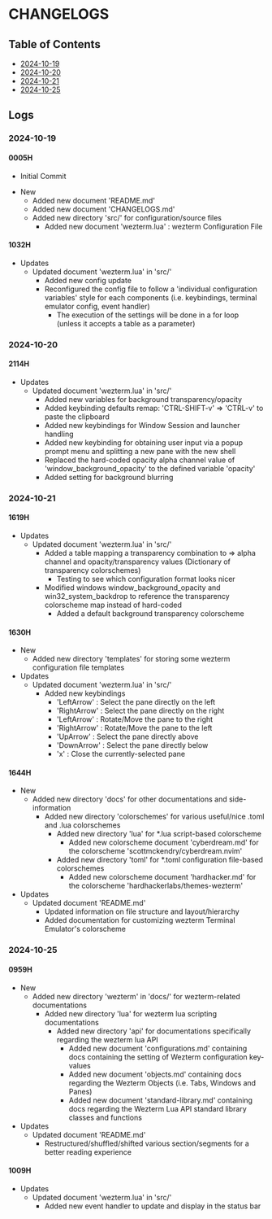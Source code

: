 # CHANGELOGS

## Table of Contents
+ [2024-10-19](#2024-10-19)
+ [2024-10-20](#2024-10-20)
+ [2024-10-21](#2024-10-21)
+ [2024-10-25](#2024-10-25)

## Logs
### 2024-10-19
#### 0005H
+ Initial Commit

- New
    + Added new document 'README.md'
    + Added new document 'CHANGELOGS.md'
    - Added new directory 'src/' for configuration/source files
        - Added new document 'wezterm.lua' : wezterm Configuration File

#### 1032H
- Updates
    - Updated document 'wezterm.lua' in 'src/'
        + Added new config update
        - Reconfigured the config file to follow a 'individual configuration variables' style for each components (i.e. keybindings, terminal emulator config, event handler)
            + The execution of the settings will be done in a for loop (unless it accepts a table as a parameter)

### 2024-10-20
#### 2114H
- Updates
    - Updated document 'wezterm.lua' in 'src/'
        + Added new variables for background transparency/opacity
        + Added keybinding defaults remap: 'CTRL-SHIFT-v' => 'CTRL-v' to paste the clipboard
        + Added new keybindings for Window Session and launcher handling
        + Added new keybinding for obtaining user input via a popup prompt menu and splitting a new pane with the new shell
        + Replaced the hard-coded opacity alpha channel value of 'window_background_opacity' to the defined variable 'opacity'
        + Added setting for background blurring

### 2024-10-21
#### 1619H
- Updates
    - Updated document 'wezterm.lua' in 'src/'
        - Added a table mapping a transparency combination to => alpha channel and opacity/transparency values (Dictionary of transparency colorschemes)
            + Testing to see which configuration format looks nicer
        - Modified windows window_background_opacity and win32_system_backdrop to reference the transparency colorscheme map instead of hard-coded
            + Added a default background transparency colorscheme

#### 1630H
- New
    - Added new directory 'templates' for storing some wezterm configuration file templates
- Updates
    - Updated document 'wezterm.lua' in 'src/'
        - Added new keybindings
            + '<CTRL>LeftArrow'        : Select the pane directly on the left
            + '<CTRL>RightArrow'       : Select the pane directly on the right
            + '<CTRL-SHIFT>LeftArrow'  : Rotate/Move the pane to the right
            + '<CTRL-SHIFT>RightArrow' : Rotate/Move the pane to the left
            + '<CTRL>UpArrow'          : Select the pane directly above
            + '<CTRL>DownArrow'        : Select the pane directly below
            + '<LEADER>x'              : Close the currently-selected pane

#### 1644H
- New
    - Added new directory 'docs' for other documentations and side-information
        - Added new directory 'colorschemes' for various useful/nice .toml and .lua colorschemes
            - Added new directory 'lua' for *.lua script-based colorscheme
                + Added new colorscheme document 'cyberdream.md' for the colorscheme 'scottmckendry/cyberdream.nvim'
            - Added new directory 'toml' for *.toml configuration file-based colorschemes
                + Added new colorscheme document 'hardhacker.md' for the colorscheme 'hardhackerlabs/themes-wezterm'
- Updates
    - Updated document 'README.md'
        + Updated information on file structure and layout/hierarchy
        + Added documentation for customizing wezterm Terminal Emulator's colorscheme

### 2024-10-25
#### 0959H
- New
    - Added new directory 'wezterm' in 'docs/' for wezterm-related documentations
        - Added new directory 'lua' for wezterm lua scripting documentations
            - Added new directory 'api' for documentations specifically regarding the wezterm lua API
                + Added new document 'configurations.md' containing docs containing the setting of Wezterm configuration key-values
                + Added new document 'objects.md' containing docs regarding the Wezterm Objects (i.e. Tabs, Windows and Panes)
                + Added new document 'standard-library.md' containing docs regarding the Wezterm Lua API standard library classes and functions
- Updates
    - Updated document 'README.md'
        + Restructured/shuffled/shifted various section/segments for a better reading experience

#### 1009H
- Updates
    - Updated document 'wezterm.lua' in 'src/'
        + Added new event handler to update and display in the status bar

